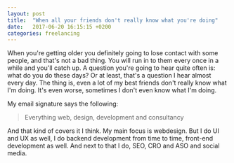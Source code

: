 ```yaml
---
layout: post
title:  "When all your friends don't really know what you're doing"
date:   2017-06-20 16:15:15 +0200
categories: freelancing
---
```


When you're getting older you definitely going to lose contact with some people, and that's not a bad thing. You will run in to them every once in a while and you'll catch up. A question you're going to hear quite often is: what do you do these days? Or at least, that's a question I hear almost every day. The thing is, even a lot of my best friends don't really know what I'm doing. It's even worse, sometimes I don't even know what I'm doing. 

My email signature says the following: 

> Everything web, design, development and consultancy 

And that kind of covers it I think. My main focus is webdesign. But I do UI and UX as well, I do backend development from time to time, front-end development as well. And next to that I do, SEO, CRO and ASO and social media.